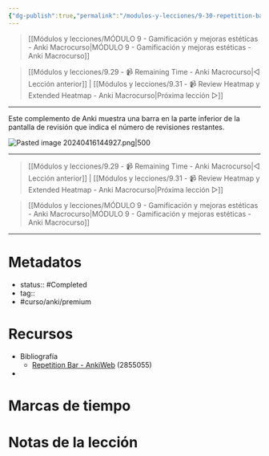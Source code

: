 ```yaml
---
{"dg-publish":true,"permalink":"/modulos-y-lecciones/9-30-repetition-bar-anki-macrocurso/","noteIcon":"","updated":"2024-05-22T13:35:20.920+02:00"}
---
```



> [[Módulos y lecciones/MÓDULO 9 - Gamificación y mejoras estéticas - Anki Macrocurso\|MÓDULO 9 - Gamificación y mejoras estéticas - Anki Macrocurso]]

> [[Módulos y lecciones/9.29 - 📹 Remaining Time - Anki Macrocurso\|◁ Lección anterior]] | [[Módulos y lecciones/9.31 - 📹 Review Heatmap y Extended Heatmap - Anki Macrocurso\|Próxima lección ▷]]

---

Este complemento de Anki muestra una barra en la parte inferior de la pantalla de revisión que indica el número de revisiones restantes.

![Pasted image 20240416144927.png|500](/img/user/ANEXOS/Pasted%20image%2020240416144927.png)

---

> [[Módulos y lecciones/9.29 - 📹 Remaining Time - Anki Macrocurso\|◁ Lección anterior]] | [[Módulos y lecciones/9.31 - 📹 Review Heatmap y Extended Heatmap - Anki Macrocurso\|Próxima lección ▷]]

> [[Módulos y lecciones/MÓDULO 9 - Gamificación y mejoras estéticas - Anki Macrocurso\|MÓDULO 9 - Gamificación y mejoras estéticas - Anki Macrocurso]]

---
# Metadatos
- status:: #Completed 
- tag:: 
- #curso/anki/premium

# Recursos
- Bibliografía
	- [Repetition Bar - AnkiWeb](https://ankiweb.net/shared/info/2855055) (2855055)
- 

# Marcas de tiempo


# Notas de la lección
